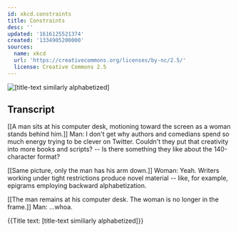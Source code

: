 ```yaml
---
id: xkcd.constraints
title: Constraints
desc: ''
updated: '1616125521374'
created: '1334905200000'
sources:
  name: xkcd
  url: 'https://creativecommons.org/licenses/by-nc/2.5/'
  license: Creative Commons 2.5
---
```

![[title-text similarly alphabetized]](https://imgs.xkcd.com/comics/constraints.png)

## Transcript
[[A man sits at his computer desk, motioning toward the screen as a woman stands behind him.]]
Man: I don't get why authors and comedians spend so much energy trying to be clever on Twitter. Couldn't they put that creativity into more books and scripts? -- Is there something they 
like
 about the 140-character format?

[[Same picture, only the man has his arm down.]]
Woman: Yeah. Writers working under tight restrictions produce novel material -- like, for example, epigrams employing backward alphabetization.

[[The man remains at his computer desk. The woman is no longer in the frame.]]
Man: ...whoa.

{{Title text: [title-text similiarly alphabetized]}}
